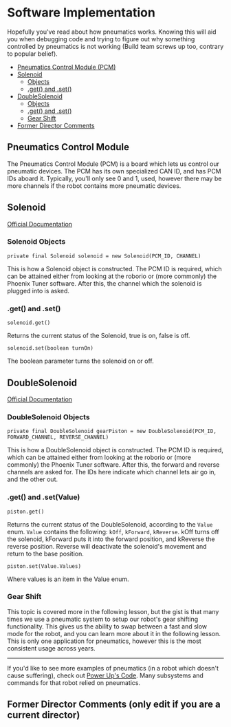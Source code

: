 # Software Implementation

Hopefully you've read about how pneumatics works. Knowing this will aid you when debugging code and trying to figure out why something controlled by pneumatics is not working (Build team screws up too, contrary to popular belief).

- [Pneumatics Control Module (PCM)](#Pneumatics-Control-Module)
- [Solenoid](#Solenoid)
  - [Objects](#Solenoid-Objects)
  - [.get() and .set()](#.get()-and-.set())
- [DoubleSolenoid](#DoubleSolenoid)
  - [Objects](#DoubleSolenoid-Objects)
  - [.get() and .set()](#.get()-and-.set(Value))
  - [Gear Shift](#Gear-Shift)
- [Former Director Comments](#Former-Director-Comments-(only-edit-if-you-are-a-current-director))

## Pneumatics Control Module

The Pneumatics Control Module (PCM) is a board which lets us control our pneumatic devices. The PCM has its own specialized CAN ID, and has PCM IDs aboard it. Typically, you'll only see 0 and 1, used, however there may be more channels if the robot contains more pneumatic devices.

## Solenoid

[Official Documentation](https://first.wpi.edu/FRC/roborio/release/docs/java/edu/wpi/first/wpilibj/Solenoid.html)

### Solenoid Objects

`private final Solenoid solenoid = new Solenoid(PCM_ID, CHANNEL)`

This is how a Solenoid object is constructed. The PCM ID is required, which can be attained either from looking at the roborio or (more commonly) the Phoenix Tuner software. After this, the channel which the solenoid is plugged into is asked.

### .get() and .set()

`solenoid.get()`

Returns the current status of the Solenoid, true is on, false is off.

`solenoid.set(boolean turnOn)`

The boolean parameter turns the solenoid on or off.

## DoubleSolenoid

[Official Documentation](https://first.wpi.edu/FRC/roborio/release/docs/java/edu/wpi/first/wpilibj/DoubleSolenoid.html)

### DoubleSolenoid Objects

`private final DoubleSolenoid gearPiston = new DoubleSolenoid(PCM_ID, FORWARD_CHANNEL, REVERSE_CHANNEL)`

This is how a DoubleSolenoid object is constructed. The PCM ID is required, which can be attained either from looking at the roborio or (more commonly) the Phoenix Tuner software. After this, the forward and reverse channels are asked for. The IDs here indicate which channel lets air go in, and the other out.

### .get() and .set(Value)

`piston.get()`

Returns the current status of the DoubleSolenoid, according to the `Value` enum. `Value` contains the following: `kOff`, `kForward`, `kReverse`. kOff turns off the solenoid, kForward puts it into the forward position, and kReverse the reverse position. Reverse will deactivate the solenoid's movement and return to the base position.

`piston.set(Value.Values)`

Where values is an item in the Value enum.

### Gear Shift

This topic is covered more in the following lesson, but the gist is that many times we use a pneumatic system to setup our robot's gear shifting functionality. This gives us the ability to swap between a fast and slow mode for the robot, and you can learn more about it in the following lesson. This is only one application for pneumatics, however this is the most consistent usage across years.

<hr>

If you'd like to see more examples of pneumatics (in a robot which doesn't cause suffering), check out [Power Up's Code](https://github.com/frc3624/power-up/tree/master/src/main/java/frc/robot). Many subsystems and commands for that robot relied on pneumatics.

## Former Director Comments (only edit if you are a current director)
